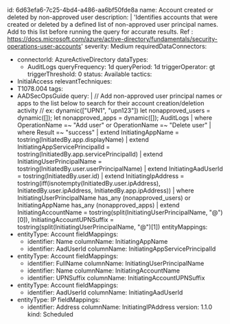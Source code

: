 id: 6d63efa6-7c25-4bd4-a486-aa6bf50fde8a
name: Account created or deleted by non-approved user
description: |
  'Identifies accounts that were created or deleted by a defined list of non-approved user principal names. Add to this list before running the query for accurate results.
  Ref : https://docs.microsoft.com/azure/active-directory/fundamentals/security-operations-user-accounts'
severity: Medium
requiredDataConnectors:
  - connectorId: AzureActiveDirectory
    dataTypes:
      - AuditLogs
queryFrequency: 1d
queryPeriod: 1d
triggerOperator: gt
triggerThreshold: 0
status: Available
tactics:
  - InitialAccess
relevantTechniques:
  - T1078.004
tags:
  - AADSecOpsGuide
query: |
  // Add non-approved user principal names or apps to the list below to search for their account creation/deletion activity
  // ex: dynamic(["UPN1", "upn123"])
  let nonapproved_users = dynamic([]);
  let nonapproved_apps = dynamic([]);
  AuditLogs
  | where OperationName =~ "Add user" or OperationName =~ "Delete user"
  | where Result =~ "success"
  | extend InitiatingAppName = tostring(InitiatedBy.app.displayName)
  | extend InitiatingAppServicePrincipalId = tostring(InitiatedBy.app.servicePrincipalId)
  | extend InitiatingUserPrincipalName = tostring(InitiatedBy.user.userPrincipalName)
  | extend InitiatingAadUserId = tostring(InitiatedBy.user.id)
  | extend InitiatingIpAddress = tostring(iff(isnotempty(InitiatedBy.user.ipAddress), InitiatedBy.user.ipAddress, InitiatedBy.app.ipAddress))
  | where InitiatingUserPrincipalName has_any (nonapproved_users) or InitiatingAppName has_any (nonapproved_apps)
  | extend InitiatingAccountName = tostring(split(InitiatingUserPrincipalName, "@")[0]), InitiatingAccountUPNSuffix = tostring(split(InitiatingUserPrincipalName, "@")[1])
entityMappings:
  - entityType: Account
    fieldMappings:
      - identifier: Name
        columnName: InitiatingAppName
      - identifier: AadUserId
        columnName: InitiatingAppServicePrincipalId
  - entityType: Account
    fieldMappings:
      - identifier: FullName
        columnName: InitiatingUserPrincipalName
      - identifier: Name
        columnName: InitiatingAccountName
      - identifier: UPNSuffix
        columnName: InitiatingAccountUPNSuffix
  - entityType: Account
    fieldMappings:
      - identifier: AadUserId
        columnName: InitiatingAadUserId
  - entityType: IP
    fieldMappings:
      - identifier: Address
        columnName: InitiatingIPAddress
version: 1.1.0
kind: Scheduled
